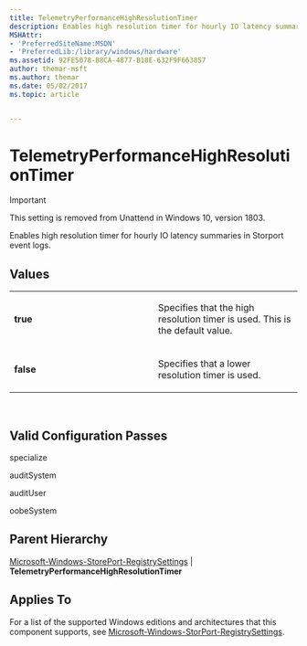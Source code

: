 ```yaml
---
title: TelemetryPerformanceHighResolutionTimer
description: Enables high resolution timer for hourly IO latency summaries in Storport event logs.
MSHAttr:
- 'PreferredSiteName:MSDN'
- 'PreferredLib:/library/windows/hardware'
ms.assetid: 92FE5078-B8CA-4877-B18E-632F9F663857
author: themar-msft
ms.author: themar
ms.date: 05/02/2017
ms.topic: article


---
```


# TelemetryPerformanceHighResolutionTimer

> [!Important]
> This setting is removed from Unattend in Windows 10, version 1803.

Enables high resolution timer for hourly IO latency summaries in Storport event logs.

## Values


<table>
<colgroup>
<col width="50%" />
<col width="50%" />
</colgroup>
<tbody>
<tr class="odd">
<td><p><strong>true</strong></p></td>
<td><p>Specifies that the high resolution timer is used. This is the default value.</p></td>
</tr>
<tr class="even">
<td><p><strong>false</strong></p></td>
<td><p>Specifies that a lower resolution timer is used.</p></td>
</tr>
</tbody>
</table>

 

## Valid Configuration Passes


specialize

auditSystem

auditUser

oobeSystem

## Parent Hierarchy


[Microsoft-Windows-StorePort-RegistrySettings](microsoft-windows-storport-registrysettings.md) | **TelemetryPerformanceHighResolutionTimer**

## Applies To


For a list of the supported Windows editions and architectures that this component supports, see [Microsoft-Windows-StorPort-RegistrySettings](microsoft-windows-storport-registrysettings.md).

 

 






